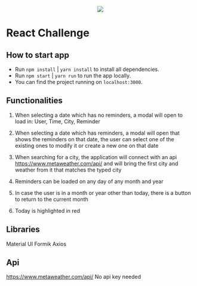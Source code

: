 <div align="center">
    <img src="https://raw.githubusercontent.com/Jobsity/ReactChallenge/main/src/assets/jobsity_logo_small.png"/>
</div>

# React Challenge


## How to start app

 - Run `npm install` | `yarn install` to install all dependencies.
 - Run `npm start`   | `yarn run` to run the app locally.
 - You can find the project running on `localhost:3000`.

## Functionalities
1) When selecting a date which has no reminders, a modal will open to load in: User, Time, City, Reminder

2) When selecting a date which has reminders, a modal will open that shows the reminders on that date, the user can select one of the existing ones to modify it or create a new one on that date

3) When searching for a city, the application will connect with an api https://www.metaweather.com/api/ and will bring the first city and weather from it that matches the typed city

4) Reminders can be loaded on any day of any month and year

5) In case the user is in a month or year other than today, there is a button to return to the current month

6) Today is highlighted in red



## Libraries
Material UI
Formik
Axios

## Api
https://www.metaweather.com/api/
No api key needed
